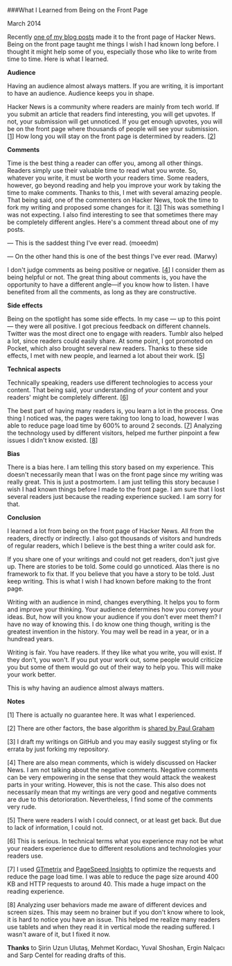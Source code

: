 ###What I Learned from Being on the Front Page

March 2014

Recently [one of my blog posts](http://www.semihyagcioglu.com/post/70798815261/this-is-how-i-work "This Is How I Work") made it to the front page of Hacker News. Being on the front page taught me things I wish I had known long before. I thought it might help some of you, especially those who like to write from time to time. Here is what I learned.

**Audience**

Having an audience almost always matters. If you are writing, it is important to have an audience. Audience keeps you in shape.

Hacker News is a community where readers are mainly from tech world. If you submit an article that readers find interesting, you will get upvotes. If not, your submission will get unnoticed. If you get enough upvotes, you will be on the front page where thousands of people will see your submission. [[1](#1 "")] How long you will stay on the front page is determined by readers. [[2](#2 "")]

**Comments**

Time is the best thing a reader can offer you, among all other things. Readers simply use their valuable time to read what you wrote. So, whatever you write, it must be worth your readers time. Some readers, however, go beyond reading and help you improve your work by taking the time to make comments. Thanks to this, I met with several amazing people. That being said, one of the commenters on Hacker News, took the time to fork my writing and proposed some changes for it. [[3](#3 "")] This was something I was not expecting. I also find interesting to see that sometimes there may be completely different angles. Here's a comment thread about one of my posts.

— This is the saddest thing I've ever read. (moeedm)

— On the other hand this is one of the best things I've ever read. (Marwy)

I don't judge comments as being positive or negative. [[4](#4 "")] I consider them as being helpful or not. The great thing about comments is, you have the opportunity to have a different angle—if you know how to listen. I have benefited from all the comments, as long as they are constructive.

**Side effects**

Being on the spotlight has some side effects. In my case — up to this point — they were all positive. I got precious feedback on different channels. Twitter was the most direct one to engage with readers. Tumblr also helped a lot, since readers could easily share. At some point, I got promoted on Pocket, which also brought several new readers. Thanks to these side effects, I met with new people, and learned a lot about their work. [[5](#5 "")]

**Technical aspects**

Technically speaking, readers use different technologies to access your content. That being said, your understanding of *your* content and your readers' might be completely different. [[6](#6 "")]

The best part of having many readers is, you learn a lot in the process. One thing I noticed was, the pages were taking too long to load, however I was able to reduce page load time by 600% to around 2 seconds. [[7](#7 "")] Analyzing the technology used by different visitors, helped me further pinpoint a few issues I didn't know existed. [[8](#8 "")]

**Bias**

There is a bias here. I am telling this story based on my experience. This doesn't necessarily mean that I was on the front page since my writing was really great. This is just a postmortem. I am just telling this story because I wish I had known things before I made to the front page. I am sure that I lost several readers just because the reading experience sucked. I am sorry for that.

**Conclusion**

I learned a lot from being on the front page of Hacker News. All from the readers, directly or indirectly. I also got thousands of visitors and hundreds of regular readers, which I believe is the best thing a writer could ask for.

If you share one of your writings and could not get readers, don't just give up. There are stories to be told. Some could go unnoticed. Alas there is no framework to fix that. If you believe that you have a story to be told. Just keep writing. This is what I wish I had known before making to the front page.

Writing with an audience in mind, changes everything. It helps you to form and improve your thinking. Your audience determines how you convey your ideas. But, how will you know your audience if you don't ever meet them? I have no way of knowing this. I do know one thing though, writing is the greatest invention in the history. You may well be read in a year, or in a hundread years.

Writing is fair. You have readers. If they like what you write, you will exist. If they don't, you won't. If you put your work out, some people would criticize you but some of them would go out of their way to help you. This will make your work better.

This is why having an audience almost always matters.

**Notes**

[1] There is actually no guarantee here. It was what I experienced.

[2] There are other factors, the base algorithm is [shared by Paul Graham](https://news.ycombinator.com/item?id=1781013 "Hacker News Ranking Algorithm")

[3] I draft my writings on GitHub and you may easily suggest styling or fix errata by just forking my repository.

[4] There are also mean comments, which is widely discussed on Hacker News. I am not talking about the negative comments. Negative comments can be very empowering in the sense that they would attack the weakest parts in your writing. However, this is not the case. This also does not necessarily mean that my writings are very good and negative comments are due to this detorioration. Nevertheless, I find some of the comments very rude.

[5] There were readers I wish I could connect, or at least get back. But due to lack of information, I could not.

[6] This is serious. In technical terms what you experience may not be what your readers experience due to different resolutions and technologies your readers use.

[7] I used [GTmetrix](http://gtmetrix.com/ "GTMetrix") and [PageSpeed Insights](http://developers.google.com/speed/pagespeed/insights/ "PageSpeed Insights") to optimize the requests and reduce the page load time. I was able to reduce the page size around 400 KB and HTTP requests to around 40. This made a huge impact on the reading experience.

[8] Analyzing user behaviors made me aware of different devices and screen sizes. This may seem no brainer but if you don't know where to look, it is hard to notice you have an issue. This helped me realize many readers use tablets and when they read it in vertical mode the reading suffered. I wasn't aware of it, but I fixed it now.

**Thanks** to Şirin Uzun Ulutaş, Mehmet Kordacı, Yuval Shoshan, Ergin Nalçacı and Sarp Centel for reading drafts of this.
